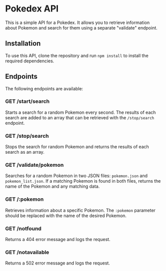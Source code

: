 # Pokedex API

This is a simple API for a Pokedex. It allows you to retrieve information about Pokemon and search for them using a separate "validate" endpoint.

## Installation

To use this API, clone the repository and run `npm install` to install the required dependencies.

## Endpoints

The following endpoints are available:

### GET /start/search

Starts a search for a random Pokemon every second. The results of each search are added to an array that can be retrieved with the `/stop/search` endpoint.

### GET /stop/search

Stops the search for random Pokemon and returns the results of each search as an array.

### GET /validate/pokemon

Searches for a random Pokemon in two JSON files: `pokemon.json` and `pokemon_list.json`. If a matching Pokemon is found in both files, returns the name of the Pokemon and any matching data.

### GET /:pokemon

Retrieves information about a specific Pokemon. The `:pokemon` parameter should be replaced with the name of the desired Pokemon.

### GET /notfound

Returns a 404 error message and logs the request.

### GET /notavailable

Returns a 502 error message and logs the request.
